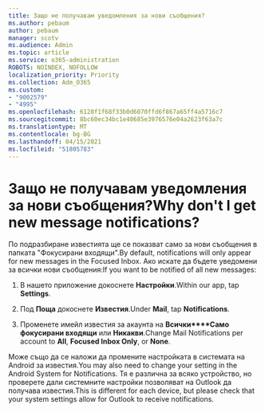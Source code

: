 ```yaml
---
title: Защо не получавам уведомления за нови съобщения?
ms.author: pebaum
author: pebaum
manager: scotv
ms.audience: Admin
ms.topic: article
ms.service: o365-administration
ROBOTS: NOINDEX, NOFOLLOW
localization_priority: Priority
ms.collection: Adm_O365
ms.custom:
- "9002579"
- "4995"
ms.openlocfilehash: 6128f1f68f33b0d6070ffd6f867a65ff4a5716c7
ms.sourcegitcommit: 8bc60ec34bc1e40685e3976576e04a2623f63a7c
ms.translationtype: MT
ms.contentlocale: bg-BG
ms.lasthandoff: 04/15/2021
ms.locfileid: "51805783"
---
```

# <a name="why-dont-i-get-new-message-notifications"></a><span data-ttu-id="58dd8-102">Защо не получавам уведомления за нови съобщения?</span><span class="sxs-lookup"><span data-stu-id="58dd8-102">Why don't I get new message notifications?</span></span>

<span data-ttu-id="58dd8-103">По подразбиране известията ще се показват само за нови съобщения в папката "Фокусирани входящи".</span><span class="sxs-lookup"><span data-stu-id="58dd8-103">By default, notifications will only appear for new messages in the Focused Inbox.</span></span> <span data-ttu-id="58dd8-104">Ако искате да бъдете уведомени за всички нови съобщения:</span><span class="sxs-lookup"><span data-stu-id="58dd8-104">If you want to be notified of all new messages:</span></span>

1. <span data-ttu-id="58dd8-105">В нашето приложение докоснете **Настройки**.</span><span class="sxs-lookup"><span data-stu-id="58dd8-105">Within our app, tap **Settings**.</span></span>

2. <span data-ttu-id="58dd8-106">Под **Поща** докоснете **Известия**.</span><span class="sxs-lookup"><span data-stu-id="58dd8-106">Under **Mail**, tap **Notifications**.</span></span>

3. <span data-ttu-id="58dd8-107">Променете имейл известия за акаунта на **Всички\*\*\*\*Само фокусирани входящи** или **Никакви**.</span><span class="sxs-lookup"><span data-stu-id="58dd8-107">Change Mail Notifications per account to **All**, **Focused Inbox Only**, or **None**.</span></span>

<span data-ttu-id="58dd8-108">Може също да се наложи да промените настройката в системата на Android за известия.</span><span class="sxs-lookup"><span data-stu-id="58dd8-108">You may also need to change your setting in the Android System for Notifications.</span></span> <span data-ttu-id="58dd8-109">Тя е различна за всяко устройство, но проверете дали системните настройки позволяват на Outlook да получава известия.</span><span class="sxs-lookup"><span data-stu-id="58dd8-109">This is different for each device, but please check that your system settings allow for Outlook to receive notifications.</span></span>
